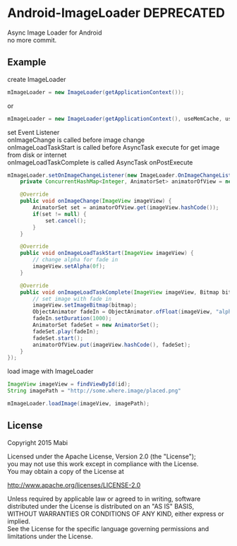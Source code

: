 # Android-ImageLoader DEPRECATED
Async Image Loader for Android<br/>
no more commit.

## Example

create ImageLoader
```java
mImageLoader = new ImageLoader(getApplicationContext());
```

or
```java
mImageLoader = new ImageLoader(getApplicationContext(), useMemCache, useDiskCache);
```

set Event Listener<br/>
onImageChange is called before image change<br/>
onImageLoadTaskStart is called before AsyncTask execute for get image from disk or internet<br/>
onImageLoadTaskComplete is called AsyncTask onPostExecute<br/>
```java
mImageLoader.setOnImageChangeListener(new ImageLoader.OnImageChangeListener() {
	private ConcurrentHashMap<Integer, AnimatorSet> animatorOfView = new ConcurrentHashMap<Integer, AnimatorSet>();

	@Override
	public void onImageChange(ImageView imageView) {
		AnimatorSet set = animatorOfView.get(imageView.hashCode());
		if(set != null) {
			set.cancel();
		}
	}

	@Override
	public void onImageLoadTaskStart(ImageView imageView) {
		// change alpha for fade in
		imageView.setAlpha(0f);
	}

	@Override
	public void onImageLoadTaskComplete(ImageView imageView, Bitmap bitmap) {
		// set image with fade in
		imageView.setImageBitmap(bitmap);
		ObjectAnimator fadeIn = ObjectAnimator.ofFloat(imageView, "alpha", 0.0f, 1f);
		fadeIn.setDuration(1000);
		AnimatorSet fadeSet = new AnimatorSet();
		fadeSet.play(fadeIn);
		fadeSet.start();
		animatorOfView.put(imageView.hashCode(), fadeSet);
	}
});
```

load image with ImageLoader
```java
ImageView imageView = findViewById(id);
String imagePath = "http://some.where.image/placed.png"

mImageLoader.loadImage(imageView, imagePath);
```

## License
Copyright 2015 Mabi

Licensed under the Apache License, Version 2.0 (the "License");<br/>
you may not use this work except in compliance with the License.<br/>
You may obtain a copy of the License at

http://www.apache.org/licenses/LICENSE-2.0

Unless required by applicable law or agreed to in writing, software<br/>
distributed under the License is distributed on an "AS IS" BASIS,<br/>
WITHOUT WARRANTIES OR CONDITIONS OF ANY KIND, either express or implied.<br/>
See the License for the specific language governing permissions and<br/>
limitations under the License.
